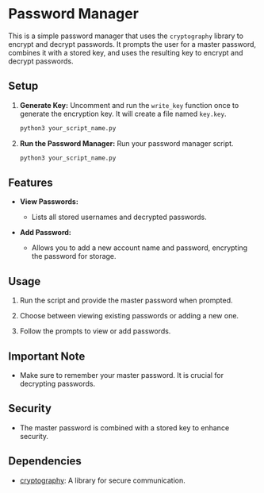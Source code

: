# Password Manager

This is a simple password manager that uses the `cryptography` library to encrypt and decrypt passwords. It prompts the user for a master password, combines it with a stored key, and uses the resulting key to encrypt and decrypt passwords.

## Setup

1. **Generate Key:**
   Uncomment and run the `write_key` function once to generate the encryption key. It will create a file named `key.key`.

    ```bash
    python3 your_script_name.py
    ```

2. **Run the Password Manager:**
   Run your password manager script.

    ```bash
    python3 your_script_name.py
    ```

## Features

- **View Passwords:**
  - Lists all stored usernames and decrypted passwords.

- **Add Password:**
  - Allows you to add a new account name and password, encrypting the password for storage.

## Usage

1. Run the script and provide the master password when prompted.

2. Choose between viewing existing passwords or adding a new one.

3. Follow the prompts to view or add passwords.

## Important Note

- Make sure to remember your master password. It is crucial for decrypting passwords.

## Security

- The master password is combined with a stored key to enhance security.

## Dependencies

- [cryptography](https://cryptography.io): A library for secure communication.


